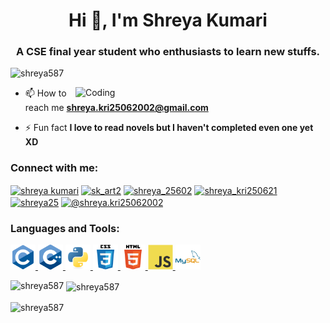 

<h1 align="center">Hi 👋, I'm Shreya Kumari</h1>
<h3 align="center">A CSE final year student who enthusiasts to learn new stuffs.</h3>


<p align="left"> <img src="https://komarev.com/ghpvc/?username=shreya587&label=Profile%20views&color=0e75b6&style=flat" alt="shreya587" /> </p>

<img align="right" alt="Coding" width="400" src="https://media1.giphy.com/media/57nf4oyyMmZ2L9QqJN/giphy.gif?cid=ecf05e47f02pfcqq2d3828hxvewtwtzyddjfjkfg6na4kgu2&rid=giphy.gif&ct=g">


- 📫 How to reach me **shreya.kri25062002@gmail.com**

- ⚡ Fun fact **I love to read novels but I haven't completed even one yet XD**

<h3 align="left">Connect with me:</h3>
<p align="left">
<a href="https://linkedin.com/in/shreya kumari" target="blank"><img align="center" src="https://raw.githubusercontent.com/rahuldkjain/github-profile-readme-generator/master/src/images/icons/Social/linked-in-alt.svg" alt="shreya kumari" height="30" width="40" /></a>
<a href="https://instagram.com/sk_art2" target="blank"><img align="center" src="https://raw.githubusercontent.com/rahuldkjain/github-profile-readme-generator/master/src/images/icons/Social/instagram.svg" alt="sk_art2" height="30" width="40" /></a>
<a href="https://www.codechef.com/users/shreya_25602" target="blank"><img align="center" src="https://cdn.jsdelivr.net/npm/simple-icons@3.1.0/icons/codechef.svg" alt="shreya_25602" height="30" width="40" /></a>
<a href="https://www.hackerrank.com/shreya_kri250621" target="blank"><img align="center" src="https://raw.githubusercontent.com/rahuldkjain/github-profile-readme-generator/master/src/images/icons/Social/hackerrank.svg" alt="shreya_kri250621" height="30" width="40" /></a>
<a href="https://codeforces.com/profile/shreya25" target="blank"><img align="center" src="https://cdn.jsdelivr.net/npm/simple-icons@3.0.1/icons/codeforces.svg" alt="shreya25" height="30" width="40" /></a>
<a href="https://www.hackerearth.com/@shreya.kri25062002" target="blank"><img align="center" src="https://raw.githubusercontent.com/rahuldkjain/github-profile-readme-generator/master/src/images/icons/Social/hackerearth.svg" alt="@shreya.kri25062002" height="30" width="40" /></a>
</p>

<h3 align="left">Languages and Tools:</h3>
<p align="left"> <a href="https://www.cprogramming.com/" target="_blank"> <img src="https://raw.githubusercontent.com/devicons/devicon/master/icons/c/c-original.svg" alt="c" width="40" height="40"/> </a> <a href="https://www.w3schools.com/cpp/" target="_blank"> <img src="https://raw.githubusercontent.com/devicons/devicon/master/icons/cplusplus/cplusplus-original.svg" alt="cplusplus" width="40" height="40"/> </a> <a href="https://www.w3schools.com/python/" target="_blank"> <img src="https://raw.githubusercontent.com/devicons/devicon/master/icons/python/python-original.svg" alt="c" width="40" height="40"/> </a> <a href="https://www.w3schools.com/css/" target="_blank"> <img src="https://raw.githubusercontent.com/devicons/devicon/master/icons/css3/css3-original-wordmark.svg" alt="css3" width="40" height="40"/> </a> <a href="https://www.w3.org/html/" target="_blank"> <img src="https://raw.githubusercontent.com/devicons/devicon/master/icons/html5/html5-original-wordmark.svg" alt="html5" width="40" height="40"/> </a> <a href="https://developer.mozilla.org/en-US/docs/Web/JavaScript" target="_blank"> <img src="https://raw.githubusercontent.com/devicons/devicon/master/icons/javascript/javascript-original.svg" alt="javascript" width="40" height="40"/> </a> <a href="https://www.mysql.com/" target="_blank"> <img src="https://raw.githubusercontent.com/devicons/devicon/master/icons/mysql/mysql-original-wordmark.svg" alt="mysql" width="40" height="40"/> </a> </p>

<p><img align="left" src="https://github-readme-stats.vercel.app/api/top-langs?username=shreya587&show_icons=true&locale=en&layout=compact" alt="shreya587" /></p>

<p>&nbsp;<img align="center" src="https://github-readme-stats.vercel.app/api?username=shreya587&show_icons=true&locale=en" alt="shreya587" /></p>

<p><img align="center" src="https://github-readme-streak-stats.herokuapp.com/?user=shreya587&" alt="shreya587" /></p>
